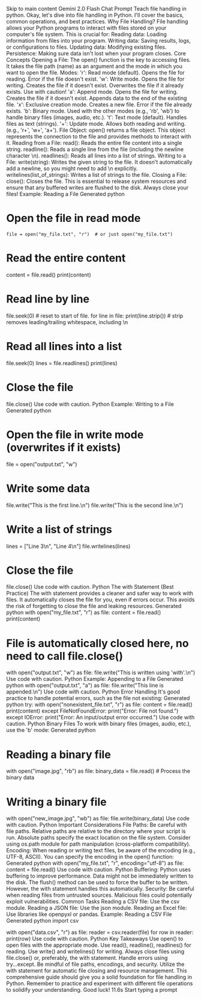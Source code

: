 Skip to main content
Gemini 2.0 Flash
Chat Prompt
Teach file handling in python.
Okay, let's dive into file handling in Python. I'll cover the basics, common operations, and best practices.
Why File Handling?
File handling allows your Python programs to interact with files stored on your computer's file system. This is crucial for:
Reading data: Loading information from files into your program.
Writing data: Saving results, logs, or configurations to files.
Updating data: Modifying existing files.
Persistence: Making sure data isn't lost when your program closes.
Core Concepts
Opening a File:
The open() function is the key to accessing files. It takes the file path (name) as an argument and the mode in which you want to open the file.
Modes:
'r': Read mode (default). Opens the file for reading. Error if the file doesn't exist.
'w': Write mode. Opens the file for writing. Creates the file if it doesn't exist. Overwrites the file if it already exists. Use with caution!
'a': Append mode. Opens the file for writing. Creates the file if it doesn't exist. Appends data to the end of the existing file.
'x': Exclusive creation mode. Creates a new file. Error if the file already exists.
'b': Binary mode. Used with the other modes (e.g., 'rb', 'wb') to handle binary files (images, audio, etc.).
't': Text mode (default). Handles files as text (strings).
'+': Update mode. Allows both reading and writing. (e.g., 'r+', 'w+', 'a+').
File Object:
open() returns a file object. This object represents the connection to the file and provides methods to interact with it.
Reading from a File:
read(): Reads the entire file content into a single string.
readline(): Reads a single line from the file (including the newline character \n).
readlines(): Reads all lines into a list of strings.
Writing to a File:
write(string): Writes the given string to the file. It doesn't automatically add a newline, so you might need to add \n explicitly.
writelines(list_of_strings): Writes a list of strings to the file.
Closing a File:
close(): Closes the file. This is essential to release system resources and ensure that any buffered writes are flushed to the disk. Always close your files!
Example: Reading a File
Generated python

# Open the file in read mode
```
file = open("my_file.txt", "r")  # or just open("my_file.txt")
```
# Read the entire content
content = file.read()
print(content)

# Read line by line
file.seek(0) # reset to start of file.
for line in file:
    print(line.strip()) # strip removes leading/trailing whitespace, including \n

# Read all lines into a list
file.seek(0)
lines = file.readlines()
print(lines)


# Close the file
file.close()
Use code with caution.
Python
Example: Writing to a File
Generated python
# Open the file in write mode (overwrites if it exists)
file = open("output.txt", "w")

# Write some data
file.write("This is the first line.\n")
file.write("This is the second line.\n")

# Write a list of strings
lines = ["Line 3\n", "Line 4\n"]
file.writelines(lines)

# Close the file
file.close()
Use code with caution.
Python
The with Statement (Best Practice)
The with statement provides a cleaner and safer way to work with files. It automatically closes the file for you, even if errors occur. This avoids the risk of forgetting to close the file and leaking resources.
Generated python
with open("my_file.txt", "r") as file:
    content = file.read()
    print(content)
# File is automatically closed here, no need to call file.close()

with open("output.txt", "w") as file:
    file.write("This is written using 'with'.\n")
Use code with caution.
Python
Example: Appending to a File
Generated python
with open("output.txt", "a") as file:
    file.write("This line is appended.\n")
Use code with caution.
Python
Error Handling
It's good practice to handle potential errors, such as the file not existing:
Generated python
try:
    with open("nonexistent_file.txt", "r") as file:
        content = file.read()
        print(content)
except FileNotFoundError:
    print("Error: File not found.")
except IOError:
    print("Error: An input/output error occurred.")
Use code with caution.
Python
Binary Files
To work with binary files (images, audio, etc.), use the 'b' mode:
Generated python
# Reading a binary file
with open("image.jpg", "rb") as file:
    binary_data = file.read()
    # Process the binary data

# Writing a binary file
with open("new_image.jpg", "wb") as file:
    file.write(binary_data)
Use code with caution.
Python
Important Considerations
File Paths: Be careful with file paths. Relative paths are relative to the directory where your script is run. Absolute paths specify the exact location on the file system. Consider using os.path module for path manipulation (cross-platform compatibility).
Encoding: When reading or writing text files, be aware of the encoding (e.g., UTF-8, ASCII). You can specify the encoding in the open() function:
Generated python
with open("my_file.txt", "r", encoding="utf-8") as file:
    content = file.read()
Use code with caution.
Python
Buffering: Python uses buffering to improve performance. Data might not be immediately written to the disk. The flush() method can be used to force the buffer to be written. However, the with statement handles this automatically.
Security: Be careful when reading files from untrusted sources. Malicious files could potentially exploit vulnerabilities.
Common Tasks
Reading a CSV file: Use the csv module.
Reading a JSON file: Use the json module.
Reading an Excel file: Use libraries like openpyxl or pandas.
Example: Reading a CSV File
Generated python
import csv

with open("data.csv", "r") as file:
    reader = csv.reader(file)
    for row in reader:
        print(row)
Use code with caution.
Python
Key Takeaways
Use open() to open files with the appropriate mode.
Use read(), readline(), readlines() for reading.
Use write() and writelines() for writing.
Always close files using file.close() or, preferably, the with statement.
Handle errors using try...except.
Be mindful of file paths, encodings, and security.
Utilize the with statement for automatic file closing and resource management.
This comprehensive guide should give you a solid foundation for file handling in Python. Remember to practice and experiment with different file operations to solidify your understanding. Good luck!
11.6s
Start typing a prompt

